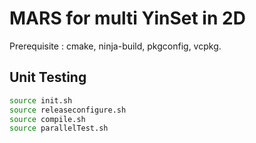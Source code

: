 # MARS for multi YinSet in 2D

Prerequisite : cmake, ninja-build, pkgconfig, vcpkg. 

## Unit Testing

```bash
source init.sh
source releaseconfigure.sh
source compile.sh
source parallelTest.sh
```
